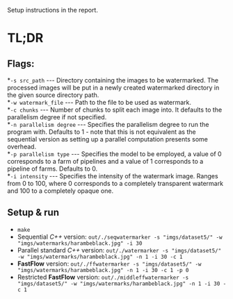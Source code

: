 Setup instructions in the report.

# TL;DR
## Flags:
*`-s src_path` --- Directory containing the images to be watermarked. The processed images will be put in a newly created watermarked directory in the given source directory path.<br/>
*`-w watermark_file` --- Path to the file to be used as watermark.<br/>
*`-c chunks` --- Number of chunks to split each image into. It defaults to the parallelism degree if not specified.<br/>
*`-n parallelism degree` --- Specifies the parallelism degree to run the program with. Defaults to 1 - note that this is not equivalent as the sequential version as setting up a parallel computation presents some overhead.<br/>
*`-p parallelism type` --- Specifies the model to be employed, a value of 0 corresponds to a farm of pipelines and a value of 1 corresponds to a pipeline of farms. Defaults to 0.<br/>
*`-i intensity` --- Specifies the intensity of the watermark image. Ranges from 0 to 100, where 0 corresponds to a completely transparent watermark and 100 to a completely opaque one.

## Setup & run
* `make` 
* Sequential _C++_ version: `out/./seqwatermarker -s "imgs/dataset5/" -w "imgs/watermarks/harambeblack.jpg" -i 30` <br/>
* Parallel standard _C++_ version: `out/./watermarker -s "imgs/dataset5/" -w "imgs/watermarks/harambeblack.jpg" -n 1 -i 30 -c 1` <br/>
* __FastFlow__ version: `out/./ffwatermarker -s "imgs/dataset5/" -w "imgs/watermarks/harambeblack.jpg" -n 1 -i 30 -c 1 -p 0` <br/>
* Restricted __FastFlow__ version: `out/./middleffwatermarker -s "imgs/dataset5/" -w "imgs/watermarks/harambeblack.jpg" -n 1 -i 30 -c 1` <br/>




